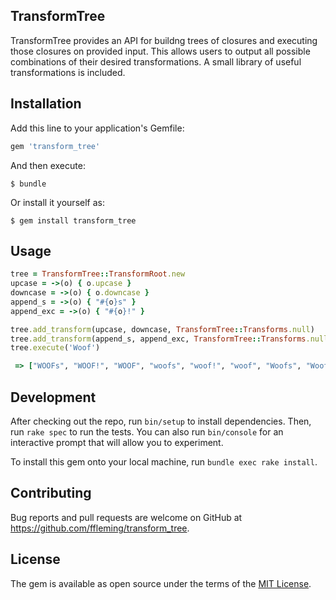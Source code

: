 TransformTree
---
TransformTree provides an API for buildng trees of closures and executing those closures on provided input.  This allows users to output all possible combinations of their desired transformations.  A small library of useful transformations is included.

## Installation

Add this line to your application's Gemfile:

```ruby
gem 'transform_tree'
```

And then execute:

    $ bundle

Or install it yourself as:

    $ gem install transform_tree

## Usage
```ruby
tree = TransformTree::TransformRoot.new
upcase = ->(o) { o.upcase }
downcase = ->(o) { o.downcase }
append_s = ->(o) { "#{o}s" }
append_exc = ->(o) { "#{o}!" }

tree.add_transform(upcase, downcase, TransformTree::Transforms.null)
tree.add_transform(append_s, append_exc, TransformTree::Transforms.null)
tree.execute('Woof')
```
```ruby
 => ["WOOFs", "WOOF!", "WOOF", "woofs", "woof!", "woof", "Woofs", "Woof!", "Woof"]
```

## Development

After checking out the repo, run `bin/setup` to install dependencies. Then, run `rake spec` to run the tests. You can also run `bin/console` for an interactive prompt that will allow you to experiment.

To install this gem onto your local machine, run `bundle exec rake install`.

## Contributing

Bug reports and pull requests are welcome on GitHub at https://github.com/ffleming/transform_tree.

## License

The gem is available as open source under the terms of the [MIT License](http://opensource.org/licenses/MIT).

